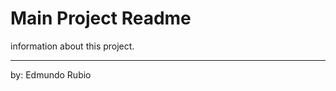 # Main Project Readme

information about this project.



--------------------------------
by: Edmundo Rubio